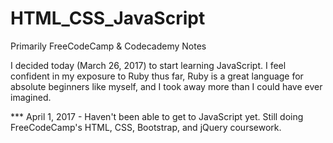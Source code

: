 # HTML_CSS_JavaScript
Primarily FreeCodeCamp &amp; Codecademy Notes

I decided today (March 26, 2017) to start learning JavaScript. I feel confident in my exposure to Ruby thus far, Ruby is a great language for absolute beginners like myself, and I took away more than I could have ever imagined.

*** April 1, 2017 - Haven't been able to get to JavaScript yet. Still doing FreeCodeCamp's HTML, CSS, Bootstrap, and jQuery coursework.
